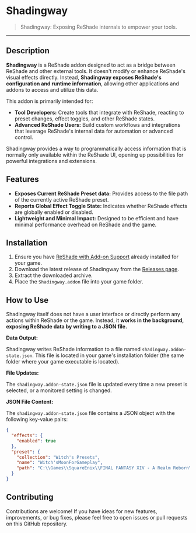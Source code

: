 # Shadingway

> Shadingway: Exposing ReShade internals to empower your tools.

-----

## Description

**Shadingway** is a ReShade addon designed to act as a bridge between ReShade and other external tools.  It doesn't modify or enhance ReShade's visual effects directly. Instead, **Shadingway exposes ReShade's configuration and runtime information**, allowing other applications and addons to access and utilize this data.

This addon is primarily intended for:

  * **Tool Developers:**  Create tools that integrate with ReShade, reacting to preset changes, effect toggles, and other ReShade states.
  * **Advanced ReShade Users:**  Build custom workflows and integrations that leverage ReShade's internal data for automation or advanced control.

Shadingway provides a way to programmatically access information that is normally only available within the ReShade UI, opening up possibilities for powerful integrations and extensions.

## Features

  * **Exposes Current ReShade Preset data:**  Provides access to the file path of the currently active ReShade preset.
  * **Reports Global Effect Toggle State:**  Indicates whether ReShade effects are globally enabled or disabled.
  * **Lightweight and Minimal Impact:** Designed to be efficient and have minimal performance overhead on ReShade and the game.

## Installation

1.  Ensure you have [ReShade with Add-on Support](https://reshade.me/) already installed for your game.
2.  Download the latest release of Shadingway from the [Releases page](https://www.google.com).
3.  Extract the downloaded archive.
4.  Place the `Shadingway.addon` file into your game folder.

## How to Use

Shadingway itself does not have a user interface or directly perform any actions within ReShade or the game. Instead, it **works in the background, exposing ReShade data by writing to a JSON file.**

**Data Output:**

Shadingway writes ReShade information to a file named `shadingway.addon-state.json`. This file is located in your game's installation folder (the same folder where your game executable is located).

**File Updates:**

The `shadingway.addon-state.json` file is updated every time a new preset is selected, or a monitored setting is changed.

**JSON File Content:**

The `shadingway.addon-state.json` file contains a JSON object with the following key-value pairs:

```json
{
  "effects": {
    "enabled": true
  },
  "preset": {
    "collection": "Witch's Presets",
    "name": "Witch'sMoonForGameplay",
    "path": "C:\\Games\\SquareEnix\\FINAL FANTASY XIV - A Realm Reborn\\game\\reshade-presets\\Witch's Presets\\Witch'sMoonForGameplay.ini"
  }
}
```

## Contributing

Contributions are welcome\!  If you have ideas for new features, improvements, or bug fixes, please feel free to open issues or pull requests on this GitHub repository.
